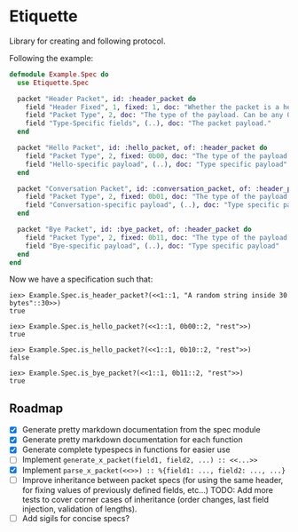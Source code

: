 # Etiquette

Library for creating and following protocol.

Following the example:

```elixir
defmodule Example.Spec do
  use Etiquette.Spec

  packet "Header Packet", id: :header_packet do
    field "Header Fixed", 1, fixed: 1, doc: "Whether the packet is a header." 
    field "Packet Type", 2, doc: "The type of the payload. Can be any 0-3 integer." 
    field "Type-Specific fields", (..), doc: "The packet payload." 
  end

  packet "Hello Packet", id: :hello_packet, of: :header_packet do
    field "Packet Type", 2, fixed: 0b00, doc: "The type of the payload. Can be any 0-3 integer." 
    field "Hello-specific payload", (..), doc: "Type specific payload" 
  end

  packet "Conversation Packet", id: :conversation_packet, of: :header_packet do
    field "Packet Type", 2, fixed: 0b01, doc: "The type of the payload. Can be any 0-3 integer." 
    field "Conversation-specific payload", (..), doc: "Type specific payload" 
  end

  packet "Bye Packet", id: :bye_packet, of: :header_packet do
    field "Packet Type", 2, fixed: 0b11, doc: "The type of the payload. Can be any 0-3 integer." 
    field "Bye-specific payload", (..), doc: "Type specific payload" 
  end
end
```

Now we have a specification such that:

    iex> Example.Spec.is_header_packet?(<<1::1, "A random string inside 30 bytes"::30>>)
    true

    iex> Example.Spec.is_hello_packet?(<<1::1, 0b00::2, "rest">>)
    true

    iex> Example.Spec.is_hello_packet?(<<1::1, 0b10::2, "rest">>)
    false

    iex> Example.Spec.is_bye_packet?(<<1::1, 0b11::2, "rest">>)
    true


## Roadmap

- [x] Generate pretty markdown documentation from the spec module
- [x] Generate pretty markdown documentation for each function
- [x] Generate complete typespecs in functions for easier use
- [ ] Implement `generate_x_packet(field1, field2, ...) :: <<...>>`
- [x] Implement `parse_x_packet(<<>>) :: %{field1: ..., field2: ..., ...}`
- [ ] Improve inheritance between packet specs (for using the same header, for fixing values of previously defined fields, etc...)
    TODO: Add more tests to cover corner cases of inheritance (order changes, last field injection, validation of lengths).
- [ ] Add sigils for concise specs?